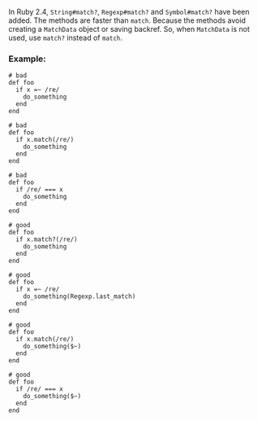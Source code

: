 In Ruby 2.4, `String#match?`, `Regexp#match?` and `Symbol#match?`
have been added. The methods are faster than `match`.
Because the methods avoid creating a `MatchData` object or saving
backref.
So, when `MatchData` is not used, use `match?` instead of `match`.

### Example:
    # bad
    def foo
      if x =~ /re/
        do_something
      end
    end

    # bad
    def foo
      if x.match(/re/)
        do_something
      end
    end

    # bad
    def foo
      if /re/ === x
        do_something
      end
    end

    # good
    def foo
      if x.match?(/re/)
        do_something
      end
    end

    # good
    def foo
      if x =~ /re/
        do_something(Regexp.last_match)
      end
    end

    # good
    def foo
      if x.match(/re/)
        do_something($~)
      end
    end

    # good
    def foo
      if /re/ === x
        do_something($~)
      end
    end